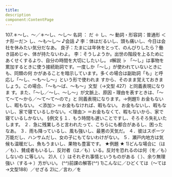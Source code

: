```yaml
---
title:
description
component:ContentPage
---
```



107.＊～し、～／＊～し、～し～
名詞 ： だ ＋ し、～
動詞・形容詞：普通形 ＜ナ形ーだ＞ し、～も～し～
♪会話 ♪
李：体はだるいし、頭も痛いし、今日は会社を休みたい気分だなあ。
良子：たまには年休をとって、のんびりしたら？働き詰めじゃ、体が持たないわよ。
李：そうしようか。出世の階段を上るためにあくせくするより、自分の時間を大切にしたいし。
♯解説 ♭
「～し」は事物を累加するときに使う接続助詞です。一度しか「～し」が使われていないときにも、同類の何 かがあることを暗示しています。多くの場合は副助詞「も」と呼応し「～し、～も～し～」という形で使われま すから、そのまま覚えておきましょう。この場合、「～も～ば、～も～」文型（→文型 427）と同義表現になりま す。また、「～し／～し、～し～」が文脈上、原因・理由を表すときは、「～て～て～から／～て～て～ので」と 同義表現になります。→例題1)
お金もないし、暇もない。 ＜添加＞
＝お金もなければ、暇もない。 お金もないし、暇もないし、家で寝ているしかない。＜理由＞
＝お金もなくて、暇もないから、家で寝ているしかない。
§例文 §
１．もう時間も遅いことですし、そろそろ失礼いたします。
２．急に残業しろと言われたって、こちらにも都合があるし、困ったなあ。
３．雨も降っているし、風も強いし、最悪の天気だ。
４．彼はスポーツ万能だし、ハンサムだし、女の子にもてないわけがない。
５．瀬戸内地方は気候も温暖だし、魚もうまいし、果物も豊富です。
★例題 ★
1)どんな場合に（は／も）、賛成者もいるし、反対者（は／も）いる。反対を恐れるのは何（を／も）しないの に等しい。
2)人（ ）はそれぞれ事情というものがある（ ）、余り無理強い（する→ ）方がいい。
(^^)前課の解答(^^)
1)こんなに／ひどくては（～ては→文型188）／せざる
2)に／言わ／を
